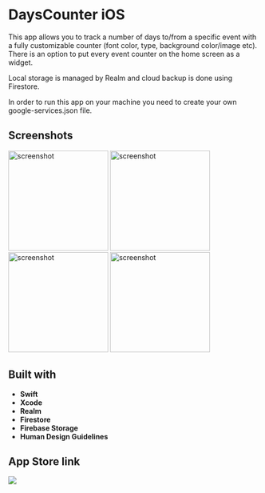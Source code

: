 # DaysCounter iOS

This app allows you to track a number of days to/from a specific event with a fully customizable counter (font color, type, background color/image etc). There is an option to put every event counter on the home screen as a widget. 

Local storage is managed by Realm and cloud backup is done using Firestore.

In order to run this app on your machine you need to create your own google-services.json file.


## Screenshots
<img src="https://is2-ssl.mzstatic.com/image/thumb/Purple114/v4/43/67/df/4367dfda-fc1f-3c66-abb9-8153df887d86/pr_source.png/471x0w.png" alt="screenshot" width="200"> <img src="https://is1-ssl.mzstatic.com/image/thumb/Purple114/v4/8c/7e/c7/8c7ec70b-ad3b-e637-f0fc-56afd96b05fc/pr_source.png/690x0w.png" alt="screenshot" width="200"> <img src="https://is5-ssl.mzstatic.com/image/thumb/Purple114/v4/37/80/03/378003a4-7902-dd25-6be1-77d96daec867/pr_source.png/690x0w.png" alt="screenshot" width="200"> <img src="https://is3-ssl.mzstatic.com/image/thumb/Purple114/v4/41/b1/ea/41b1ead5-5dec-6fd6-3334-5605d8145192/pr_source.png/690x0w.png" alt="screenshot" width="200">


## Built with

* **Swift**
* **Xcode**
* **Realm**
* **Firestore**
* **Firebase Storage**
* **Human Design Guidelines**

## App Store link

<a href="https://apps.apple.com/us/app/days-counter-event-countdown/id1499388693?mt=8"><img src="https://linkmaker.itunes.apple.com/en-us/badge-lrg.svg?releaseDate=2020-03-05&kind=iossoftware&bubble=ios_apps"></img></a>
<p align="left">
</p>
